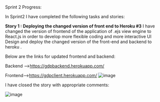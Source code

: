 Sprint 2 Progress:

In Sprint2 I have completed the following tasks and stories:

**Story 1 : Deploying the changed version of front end to Heroku #3**
I have changed the version of frontend of the application of .ejs view engine to React.js in order to develop more flexible coding and more interactive UI Design and deploy the changed version of the front-end and backend to heroku .

Below are the links for updated frontend and backend:

Backend -->https://gdpbackend.herokuapp.com/

Frontend-->https://gdpclient.herokuapp.com/
![image](https://user-images.githubusercontent.com/77593316/141697829-476dd642-d277-424e-a9d3-ae60adad59e8.png)

I have closed the story with appropriate comments:

![image](https://user-images.githubusercontent.com/77593316/141697878-f99fff90-c5b6-4528-b822-06812b1a37f7.png)

